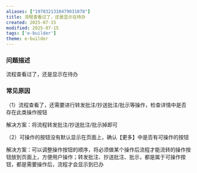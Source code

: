 ```yaml
---
aliases: ["1970321310479031078"]
title: 流程查看过了，还是显示在待办
created: 2025-07-15
modified: 2025-07-15
tags: ['e-builder']
theme: e-builder
---
```


### 问题描述

流程查看过了，还是显示在待办

### 常见原因

（1）流程查看了，还需要进行转发批注/抄送批注/批示等操作，检查详情中是否存在此类操作按钮

解决方案：将流程转发批注/抄送批注/批示掉即可

（2）可操作的按钮没有默认显示在页面上，确认【更多】中是否有可操作的按钮

解决方案：可以调整操作按钮的顺序，将必须做某个操作后流程才能流转的操作按钮放到页面上，方便用户操作；转发批注、抄送批注、批示，都是属于可操作按钮，都是需要操作后，流程才会显示到已办